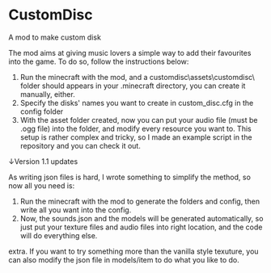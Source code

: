# CustomDisc
A mod to make custom disk

The mod aims at giving music lovers a simple way to add their favourites into the game.
To do so, follow the instructions below:
1. Run the minecraft with the mod, and a customdisc\assets\customdisc\ folder should appears in your .minecraft directory, you can create it manually, either.
2. Specify the disks' names you want to create in custom_disc.cfg in the config folder
3. With the asset folder created, now you can put your audio file (must be .ogg file) into the folder, and modify every resource you want to.
   This setup is rather complex and tricky, so I made an example script in the repository and you can check it out.
   
   
↓Version 1.1 updates

As writing json files is hard, I wrote something to simplify the method, so now all you need is:
1. Run the minecraft with the mod to generate the folders and config, then write all you want into the config.
2. Now, the sounds.json and the models will be generated automatically, so just put your texture files and audio files into right location, and the code will do everything else.

extra. If you want to try something more than the vanilla style texuture, you can also modify the json file in models/item to do what you like to do.

